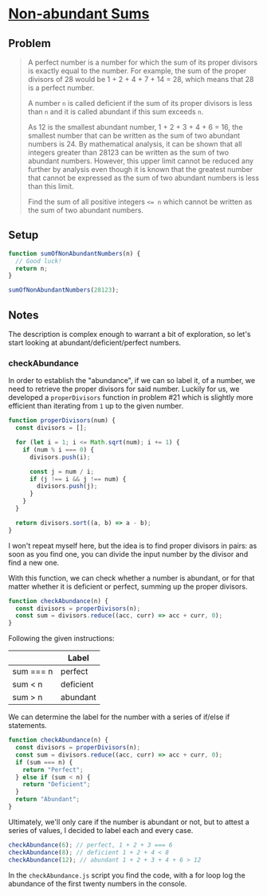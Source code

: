 # [Non-abundant Sums](https://www.freecodecamp.org/learn/coding-interview-prep/project-euler/problem-23-non-abundant-sums)

## Problem

> A perfect number is a number for which the sum of its proper divisors is exactly equal to the number. For example, the sum of the proper divisors of 28 would be 1 + 2 + 4 + 7 + 14 = 28, which means that 28 is a perfect number.
>
> A number `n` is called deficient if the sum of its proper divisors is less than `n` and it is called abundant if this sum exceeds `n`.
>
> As 12 is the smallest abundant number, 1 + 2 + 3 + 4 + 6 = 16, the smallest number that can be written as the sum of two abundant numbers is 24. By mathematical analysis, it can be shown that all integers greater than 28123 can be written as the sum of two abundant numbers. However, this upper limit cannot be reduced any further by analysis even though it is known that the greatest number that cannot be expressed as the sum of two abundant numbers is less than this limit.
>
> Find the sum of all positive integers `<= n` which cannot be written as the sum of two abundant numbers.

## Setup

```js
function sumOfNonAbundantNumbers(n) {
  // Good luck!
  return n;
}

sumOfNonAbundantNumbers(28123);
```

## Notes

The description is complex enough to warrant a bit of exploration, so let's start looking at abundant/deficient/perfect numbers.

### checkAbundance

In order to establish the "abundance", if we can so label it, of a number, we need to retrieve the proper divisors for said number. Luckily for us, we developed a `properDivisors` function in problem #21 which is slightly more efficient than iterating from `1` up to the given number.

```js
function properDivisors(num) {
  const divisors = [];

  for (let i = 1; i <= Math.sqrt(num); i += 1) {
    if (num % i === 0) {
      divisors.push(i);

      const j = num / i;
      if (j !== i && j !== num) {
        divisors.push(j);
      }
    }
  }

  return divisors.sort((a, b) => a - b);
}
```

I won't repeat myself here, but the idea is to find proper divisors in pairs: as soon as you find one, you can divide the input number by the divisor and find a new one.

With this function, we can check whether a number is abundant, or for that matter whether it is deficient or perfect, summing up the proper divisors.

```js
function checkAbundance(n) {
  const divisors = properDivisors(n);
  const sum = divisors.reduce((acc, curr) => acc + curr, 0);
}
```

Following the given instructions:

|           | Label     |
| --------- | --------- |
| sum === n | perfect   |
| sum < n   | deficient |
| sum > n   | abundant  |

We can determine the label for the number with a series of if/else if statements.

```js
function checkAbundance(n) {
  const divisors = properDivisors(n);
  const sum = divisors.reduce((acc, curr) => acc + curr, 0);
  if (sum === n) {
    return "Perfect";
  } else if (sum < n) {
    return "Deficient";
  }
  return "Abundant";
}
```

Ultimately, we'll only care if the number is abundant or not, but to attest a series of values, I decided to label each and every case.

```js
checkAbundance(6); // perfect, 1 + 2 + 3 === 6
checkAbundance(8); // deficient 1 + 2 + 4 < 8
checkAbundance(12); // abundant 1 + 2 + 3 + 4 + 6 > 12
```

In the `checkAbundance.js` script you find the code, with a for loop log the abundance of the first twenty numbers in the console.
